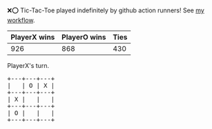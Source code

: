 :x::o: Tic-Tac-Toe played indefinitely by github action runners! See [my workflow](.github/workflows/play.yaml).

|PlayerX wins|PlayerO wins|Ties|
|-|-|-|
|926|868|430|

PlayerX's turn.

<pre>
+---+---+---+
|   | O | X |
+---+---+---+
| X |   |   |
+---+---+---+
| O |   |   |
+---+---+---+
</pre>